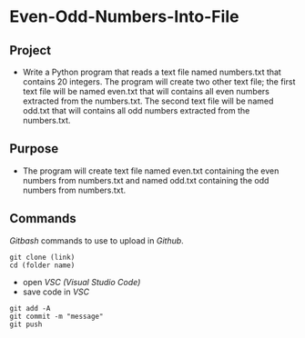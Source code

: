 # Even-Odd-Numbers-Into-File

## Project
-	Write a Python program that reads a text file named numbers.txt that contains 20 integers. 
The program will create two other text file; the first text file will be named even.txt that will contains all even numbers extracted from the numbers.txt. 
The second text file will be named odd.txt that will contains all odd numbers extracted from the numbers.txt.

## Purpose
-	The program will create text file named even.txt containing the even numbers from numbers.txt and named odd.txt containing the odd numbers from numbers.txt.

## Commands
*Gitbash* commands to use to upload in *Github*.
```gitbash
git clone (link)
cd (folder name)
```
- open *VSC (Visual Studio Code)*
- save code in *VSC*
```gitbash
git add -A
git commit -m "message"
git push
```
